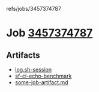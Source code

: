 refs/jobs/3457374787

# Job [3457374787](https://github.com/rokmoln/support-firecloud/runs/3457374787?check_suite_focus=true)

## Artifacts

* [log.sh-session](log.sh-session)
* [sf-ci-echo-benchmark](sf-ci-echo-benchmark)
* [some-job-artifact.md](some-job-artifact.md)

